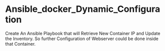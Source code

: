 # Ansible_docker_Dynamic_Configuration
Create An Ansible Playbook that will Retrieve New Container IP and Update the Inventory. So further Configuration of Webserver could be done inside that Container.

